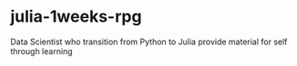 # julia-1weeks-rpg
Data Scientist who transition from Python to Julia provide material for self through learning
